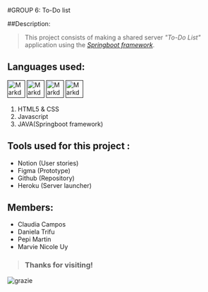 #GROUP 6: To-Do list 

##Description: 
> This project consists of making a shared server *"To-Do List"* application using the <a href="https://www.jrebel.com/blog/what-is-spring-boot#:~:text=Spring%20Boot%20is%20an%20open,prebuilt%20code%20within%20its%20codebase.">*Springboot framework*</a>.

## Languages used: 
<a href="">
<img src="https://i.imgur.com/hddXeP5.png"
alt="Markdown Instagram icon" height="40" width="40"/></a> 
<a href="">
<img src="https://i.imgur.com/Dww62zz.png"
alt="Markdown Instagram icon" height="40" width="40"/></a>
<a href="">
<img src="https://i.imgur.com/obt5lYO.png"
alt="Markdown Instagram icon" height="40" width="40"/></a>
<a href="">
<img src="https://i.imgur.com/keBRMoh.png"
alt="Markdown Instagram icon" height="40" width="40"/></a>

1. HTML5 & CSS
2. Javascript
3. JAVA(Springboot framework)
## Tools used for this project :
- Notion (User stories)
- Figma (Prototype)
- Github (Repository)
- Heroku (Server launcher)

## Members:
- Claudia Campos
- Daniela Trifu
- Pepi Martin
- Marvie Nicole Uy

> ### Thanks for visiting!
![grazie](https://i.imgur.com/oqqgpMS.gif)
